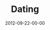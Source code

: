 ---
layout: message
category: message
series: "Knock-Off"
title: "Dating"
date: 2012-09-22-00-00
message_id: 750
---